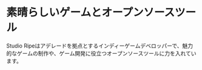 # 素晴らしいゲームとオープンソースツール

Studio Ripeはアデレードを拠点とするインディーゲームデベロッパーで、魅力的なゲームの制作や、ゲーム開発に役立つオープンソースツールに力を入れています。

